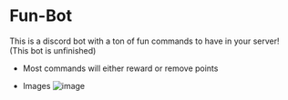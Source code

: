 # Fun-Bot
This is a discord bot with a ton of fun commands to have in your server! (This bot is unfinished)
- Most commands will either reward or remove points


- Images
![image](https://user-images.githubusercontent.com/75189508/128880512-18dd767d-ec5d-4cb5-a353-0dca2e09b246.png)
